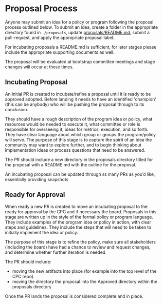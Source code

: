 # Proposal Process

Anyone may submit an idea for a policy or program following the proposal process outlined below. To submit an idea, create a folder in the appropriate
directory found in `./proposals`, update [proposals/README.md](./README.md), submit a pull-request, and apply the appropriate proposal label.

For incubating proposals a README.md is sufficient, for later stages please include the appropriate supporting documents as well.

The proposal will be evaluated at bootstrap committee meetings and stage changes will occur at those times.

## Incubating Proposal

An initial PR is created to incubate/refine a proposal until it is ready to be approved adopted. Before landing it needs to have
an identified 'champion' (this can be anybody) who will be pushing the proposal through to its conclusion.

They should have a rough description of the program idea or policy, what resources would be needed to execute it, what committee or role
is responsible for overseeing it, ideas for metrics, execution, and so forth. They have clear language about which group or groups
the program/policy will serve. The purpose of this stage is to capture the spirit of an idea the community may want to explore
further, and to begin thinking about implementation ideas or process questions that need to be answered. 

The PR should include a new directory in the proposals directory titled for the proposal with a README.md with the outline 
for the proposal.

An incubating proposal can be updated through ss many PRs as you’d like, essentially providing snapshots

## Ready for Approval

When ready a new PR is created to move an incubating proposal to the ready for approval by the CPC and if necessary the board.
Proposals in this stage are written up in the style of the formal policy or program language. They include examples of the
program idea or policy in action, with clear steps and guidelines. They include the steps that will need to be taken to
initially implement the idea or policy. 

The purpose of this stage is to refine the policy, make sure all
stakeholders (including the board) have had a chance to review and request changes, and determine whether further iteration is needed. 

The PR should include:
  * moving the new artifacts into place (for example into the top level of the CPC repo). 
  * moving the directory the proposal into the Approved directory within the proposals directory
  
Once the PR lands the proposal is considered complete and in place.

